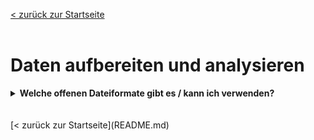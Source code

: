 [< zurück zur Startseite](README.md)
<br>
<br>
# Daten aufbereiten und analysieren


<details markdown="block">
  <summary><b>Welche offenen Dateiformate gibt es / kann ich verwenden?</b></summary>

Die Verwendung offener Dateiformate (wie zum Beispiel das txt- oder das csv-Format) ermöglichen eine Software-unabhängige und möglichst lange Nachnutzbarkeit der Forschungsdaten. Die Landesinitiative Langzeitverfügbarkeit bietet eine [Übersicht](https://www.lzv.nrw/dateiformate/), welche offenen Formate für welche Forschungsdaten geeignet sind. Im Hinblick auf eine spätere Archivierung der Forschungsdaten, sollten diese in offenen Formaten gesichert werden.


</details>
<br>
<br>
[< zurück zur Startseite](README.md)
<br>

